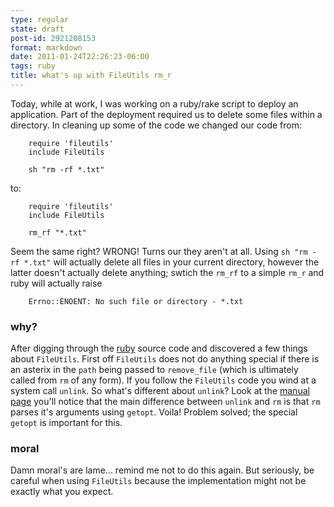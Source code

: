 ```yaml
---
type: regular
state: draft
post-id: 2921208153
format: markdown
date: 2011-01-24T22:26:23-06:00
tags: ruby
title: what's up with FileUtils rm_r
---
```


Today, while at work, I was working on a ruby/rake script to deploy an application. Part of the deployment required us to delete some files within a directory. In cleaning up some of the code we changed our code from:

		require 'fileutils'
		include FileUtils
		
		sh "rm -rf *.txt"
to:

		require 'fileutils'
		include FileUtils
		
		rm_rf "*.txt"

Seem the same right? WRONG! Turns our they aren't at all. Using `sh "rm -rf *.txt"` will actually delete all files in your current directory, however the latter doesn't actually delete anything; swtich the `rm_rf` to a simple `rm_r` and ruby will actually raise

		Errno::ENOENT: No such file or directory - *.txt

### why? ###

After digging through the [ruby](https://github.com/ruby/ruby) source code and discovered a few things about `FileUtils`. First off `FileUtils` does not do anything special if there is an asterix in the `path` being passed to `remove_file` (which is ultimately called from `rm` of any form). If you follow the `FileUtils` code you wind at a system call `unlink`. So what's different about `unlink`? Look at the [manual page](http://linux.die.net/man/2/unlink) you'll notice that the main difference between `unlink` and `rm` is that `rm` parses it's arguments using `getopt`. Voila! Problem solved; the special `getopt` is important for this.

### moral ###

Damn moral's are lame... remind me not to do this again. But seriously, be careful when using `FileUtils` because the implementation might not be exactly what you expect.

